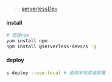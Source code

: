 > [serverlessDev](https://docs.serverless-devs.com/serverless-devs/readme)

#### install 
```bash
# 安装npm
yum install npm
npm install @serverless-devs/s -g
```

#### deploy
```bash
s deploy --use-local # 使用本地资源部署
```
